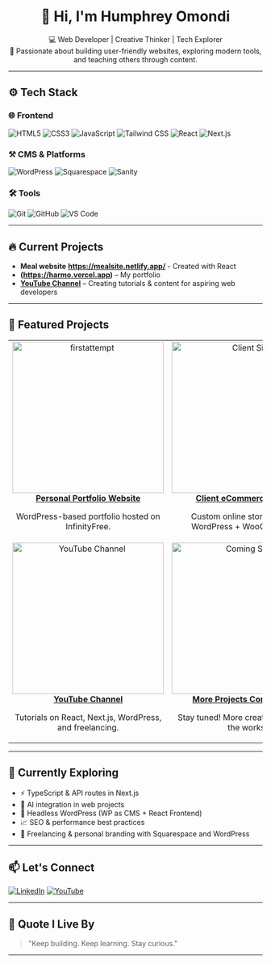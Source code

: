 <h1 align="center">👋 Hi, I'm Humphrey Omondi</h1>

<p align="center">
  💻 Web Developer | Creative Thinker | Tech Explorer<br>
  🚀 Passionate about building user-friendly websites, exploring modern tools, and teaching others through content.
</p>

---

## ⚙️ Tech Stack

### 🌐 Frontend
![HTML5](https://img.shields.io/badge/HTML5-E34F26?style=flat-square&logo=html5&logoColor=white)
![CSS3](https://img.shields.io/badge/CSS3-1572B6?style=flat-square&logo=css3&logoColor=white)
![JavaScript](https://img.shields.io/badge/JavaScript-F7DF1E?style=flat-square&logo=javascript&logoColor=black)
![Tailwind CSS](https://img.shields.io/badge/Tailwind_CSS-38B2AC?style=flat-square&logo=tailwind-css&logoColor=white)
![React](https://img.shields.io/badge/React-20232A?style=flat-square&logo=react&logoColor=61DAFB)
![Next.js](https://img.shields.io/badge/Next.js-000000?style=flat-square&logo=nextdotjs&logoColor=white)

### ⚒️ CMS & Platforms
![WordPress](https://img.shields.io/badge/WordPress-21759B?style=flat-square&logo=wordpress&logoColor=white)
![Squarespace](https://img.shields.io/badge/Squarespace-000000?style=flat-square&logo=squarespace&logoColor=white)
![Sanity](https://img.shields.io/badge/Sanity-EF3A60?style=flat-square&logo=sanity&logoColor=white)


### 🛠️ Tools
![Git](https://img.shields.io/badge/Git-F05032?style=flat-square&logo=git&logoColor=white)
![GitHub](https://img.shields.io/badge/GitHub-181717?style=flat-square&logo=github&logoColor=white)
![VS Code](https://img.shields.io/badge/VS_Code-007ACC?style=flat-square&logo=visual-studio-code&logoColor=white)

---

## 🔥 Current Projects

- **Meal website** **https://mealsite.netlify.app/** - Created with React 
- **(https://harmo.vercel.app)** – My portfolio  
- **[YouTube Channel](https://www.youtube.com/@Harmodev)** – Creating tutorials & content for aspiring web developers

---

## 🎨 Featured Projects

<table>
  <tr>
    <td align="center">
      <a href="https://harmo.vercel.app" target="_blank">
        <img src="https://via.placeholder.com/300x180.png?text=firstattempt.fwh.is" alt="firstattempt" width="300" />
        <br />
        <strong>Personal Portfolio Website</strong>
      </a>
      <p>WordPress-based portfolio hosted on InfinityFree.</p>
    </td>
    <td align="center">
      <a href="#" target="_blank">
        <img src="https://via.placeholder.com/300x180.png?text=Ecommerce+Client+Site" alt="Client Site" width="300" />
        <br />
        <strong>Client eCommerce Project</strong>
      </a>
      <p>Custom online store built with WordPress + WooCommerce.</p>
    </td>
  </tr>
  <tr>
    <td align="center">
      <a href="https://www.youtube.com/@Harmodev" target="_blank">
        <img src="https://via.placeholder.com/300x180.png?text=Harmodev+Channel" alt="YouTube Channel" width="300" />
        <br />
        <strong>YouTube Channel</strong>
      </a>
      <p>Tutorials on React, Next.js, WordPress, and freelancing.</p>
    </td>
    <td align="center">
      <a href="#" target="_blank">
        <img src="https://via.placeholder.com/300x180.png?text=Coming+Soon" alt="Coming Soon" width="300" />
        <br />
        <strong>More Projects Coming Soon</strong>
      </a>
      <p>Stay tuned! More creative projects in the works.</p>
    </td>
  </tr>
</table>

---

## 🌱 Currently Exploring

- ⚡ TypeScript & API routes in Next.js  
- 🧠 AI integration in web projects  
- 🧩 Headless WordPress (WP as CMS + React Frontend)  
- 📈 SEO & performance best practices  
- 🎯 Freelancing & personal branding with Squarespace and WordPress

---

## 📫 Let's Connect

[![LinkedIn](https://img.shields.io/badge/LinkedIn-0A66C2?style=for-the-badge&logo=linkedin&logoColor=white)](https://www.linkedin.com/in/humphrey-odhiambo/)
[![YouTube](https://img.shields.io/badge/YouTube-EA4335?style=for-the-badge&logo=youtube&logoColor=white)](https://www.youtube.com/@Harmodev)

---

## 💬 Quote I Live By

> "Keep building. Keep learning. Stay curious."  

---


